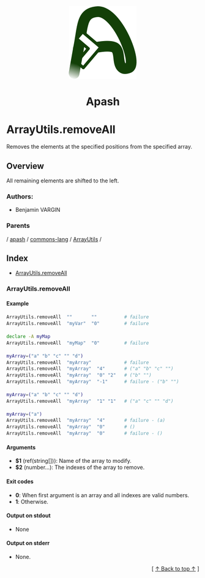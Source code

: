 
<div align='center' id='apash-top'>
  <a href='https://github.com/hastec-fr/apash'>
    <img alt='apash-logo' src='../../../../../../../assets/apash-logo.svg'/>
  </a>

  # Apash
</div>

# ArrayUtils.removeAll

Removes the elements at the specified positions from the specified array.

## Overview

All remaining elements are shifted to the left.

### Authors:
* Benjamin VARGIN

### Parents
<!-- apash.parentBegin -->
[](../../../../.md) / [apash](../../../apash.md) / [commons-lang](../../commons-lang.md) / [ArrayUtils](../ArrayUtils.md) / 
<!-- apash.parentEnd -->

## Index

* [ArrayUtils.removeAll](#arrayutilsremoveall)

### ArrayUtils.removeAll

#### Example
```bash
ArrayUtils.removeAll  ""       ""          # failure
ArrayUtils.removeAll  "myVar"  "0"         # failure

declare -A myMap
ArrayUtils.removeAll  "myMap"  "0"         # failure

myArray=("a" "b" "c" "" "d")
ArrayUtils.removeAll  "myArray"            # failure
ArrayUtils.removeAll  "myArray"  "4"       # ("a" "b" "c" "")
ArrayUtils.removeAll  "myArray"  "0" "2"   # ("b" "")
ArrayUtils.removeAll  "myArray"  "-1"      # failure - ("b" "")

myArray=("a" "b" "c" "" "d")
ArrayUtils.removeAll  "myArray"  "1" "1"   # ("a" "c" "" "d")

myArray=("a")
ArrayUtils.removeAll  "myArray"  "4"       # failure - (a)
ArrayUtils.removeAll  "myArray"  "0"       # ()
ArrayUtils.removeAll  "myArray"  "0"       # failure - ()
```

#### Arguments

* **$1** (ref(string[])): Name of the array to modify.
* **$2** (number...): The indexes of the array to remove.

#### Exit codes

* **0**: When first argument is an array and all indexes are valid numbers.
* **1**: Otherwise.

#### Output on stdout

* None

#### Output on stderr

* None.


  <div align='right'>[ <a href='#apash-top'>↑ Back to top ↑</a> ]</div>

